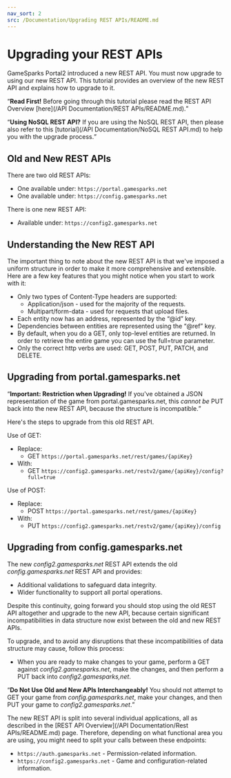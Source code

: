 ```yaml
---
nav_sort: 2
src: /Documentation/Upgrading REST APIs/README.md
---
```


# Upgrading your REST APIs

GameSparks Portal2 introduced a new REST API. You must now upgrade to using our new REST API. This tutorial provides an overview of the new REST API and explains how to upgrade to it.

<q>**Read First!** Before going through this tutorial please read the REST API Overview [here](/API Documentation/REST APIs/README.md).</q>

<q>**Using NoSQL REST API?** If you are using the NoSQL REST API, then please also refer to this [tutorial](/API Documentation/NoSQL REST API.md) to help you with the upgrade process.</q>

## Old and New REST APIs

There are two old REST APIs:
* One available under: `https://portal.gamesparks.net`
* One available under: `https://config.gamesparks.net`

There is one new REST API:
* Available under: `https://config2.gamesparks.net`

## Understanding the New REST API

The important thing to note about the new REST API is that we've imposed a uniform structure in order to make it more comprehensive and extensible. Here are a few key features that you might notice when you start to work with it:
* Only two types of Content-Type headers are supported:
  * Application/json - used for the majority of the requests.
  * Multipart/form-data - used for requests that upload files.
* Each entity now has an address, represented by the “@id” key.
* Dependencies between entities are represented using the “@ref” key.
* By default, when you do a GET, only top-level entities are returned. In order to retrieve the entire game you can use the full=true parameter.
* Only the correct http verbs are used: GET, POST, PUT, PATCH, and DELETE.

## Upgrading from portal.gamesparks.net

<q>**Important: Restriction when Upgrading!** If you've obtained a JSON representation of the game from portal.gamesparks.net, this *cannot be* PUT back into the new REST API, because the structure is incompatible.</q>

Here's the steps to upgrade from this old REST API.

Use of GET:
* Replace:
  * GET `https://portal.gamesparks.net/rest/games/{apiKey}`
* With:
  * GET `https://config2.gamesparks.net/restv2/game/{apiKey}/config?full=true`

Use of POST:
* Replace:
  * POST `https://portal.gamesparks.net/rest/games/{apiKey}`
* With:
  * PUT `https://config2.gamesparks.net/restv2/game/{apiKey}/config`

## Upgrading from config.gamesparks.net

The new *config2.gamesparks.net* REST API extends the old *config.gamesparks.net* REST API and provides:
* Additional validations to safeguard data integrity.
* Wider functionality to support all portal operations.

Despite this continuity, going forward you should stop using the old REST API altogether and upgrade to the new API, because certain significant incompatibilities in data structure now exist between the old and new REST APIs.

To upgrade, and to avoid any disruptions that these incompatibilities of data structure may cause, follow this process:
* When you are ready to make changes to your game, perform a GET against *config2.gamesparks.net*, make the changes, and then perform a PUT back into *config2.gamesparks,net*.

<q>**Do Not Use Old and New APIs Interchangeably!** You should not attempt to GET your game from *config.gamesparks.net*, make your changes, and then PUT your game to *config2.gamesparks.net*.</q>

The new REST API is split into several individual applications, all as described in the [REST API Overview](/API Documentation/Rest APIs/README.md) page. Therefore, depending on what functional area you are using, you might need to split your calls between these endpoints:
* `https://auth.gamesparks.net` - Permission-related information.
* `https://config2.gamesparks.net` - Game and configuration-related information.
